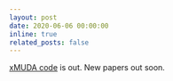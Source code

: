 ```yaml
---
layout: post
date: 2020-06-06 00:00:00
inline: true
related_posts: false
---
```


<a href="https://github.com/valeoai/xmuda" rel="noopener" target="_blank">xMUDA code</a> is out. New papers out soon.
